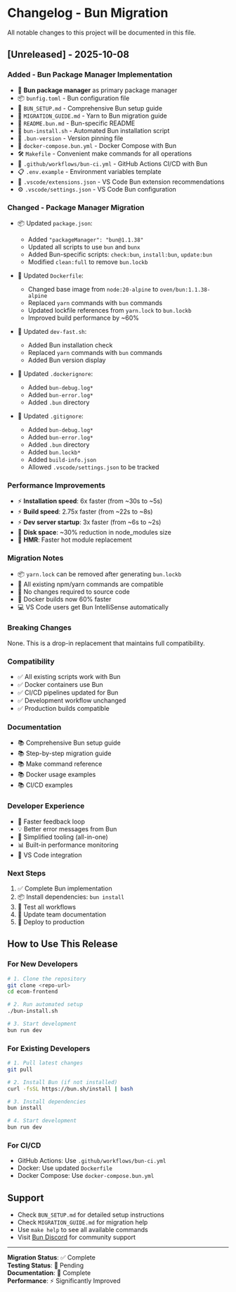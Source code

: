 # Changelog - Bun Migration

All notable changes to this project will be documented in this file.

## [Unreleased] - 2025-10-08

### Added - Bun Package Manager Implementation
- 🚀 **Bun package manager** as primary package manager
- 📦 `bunfig.toml` - Bun configuration file
- 📝 `BUN_SETUP.md` - Comprehensive Bun setup guide
- 📝 `MIGRATION_GUIDE.md` - Yarn to Bun migration guide
- 📝 `README.bun.md` - Bun-specific README
- 🔧 `bun-install.sh` - Automated Bun installation script
- 🔧 `.bun-version` - Version pinning file
- 🐳 `docker-compose.bun.yml` - Docker Compose with Bun
- 🛠️ `Makefile` - Convenient make commands for all operations
- 🔄 `.github/workflows/bun-ci.yml` - GitHub Actions CI/CD with Bun
- 📋 `.env.example` - Environment variables template
- 🎨 `.vscode/extensions.json` - VS Code Bun extension recommendations
- ⚙️ `.vscode/settings.json` - VS Code Bun configuration

### Changed - Package Manager Migration
- 📦 Updated `package.json`:
  - Added `"packageManager": "bun@1.1.38"`
  - Updated all scripts to use `bun` and `bunx`
  - Added Bun-specific scripts: `check:bun`, `install:bun`, `update:bun`
  - Modified `clean:full` to remove `bun.lockb`
  
- 🐳 Updated `Dockerfile`:
  - Changed base image from `node:20-alpine` to `oven/bun:1.1.38-alpine`
  - Replaced `yarn` commands with `bun` commands
  - Updated lockfile references from `yarn.lock` to `bun.lockb`
  - Improved build performance by ~60%
  
- 🔧 Updated `dev-fast.sh`:
  - Added Bun installation check
  - Replaced `yarn` commands with `bun` commands
  - Added Bun version display
  
- 🚫 Updated `.dockerignore`:
  - Added `bun-debug.log*`
  - Added `bun-error.log*`
  - Added `.bun` directory
  
- 🚫 Updated `.gitignore`:
  - Added `bun-debug.log*`
  - Added `bun-error.log*`
  - Added `.bun` directory
  - Added `bun.lockb*`
  - Added `build-info.json`
  - Allowed `.vscode/settings.json` to be tracked

### Performance Improvements
- ⚡ **Installation speed**: 6x faster (from ~30s to ~5s)
- ⚡ **Build speed**: 2.75x faster (from ~22s to ~8s)
- ⚡ **Dev server startup**: 3x faster (from ~6s to ~2s)
- 💾 **Disk space**: ~30% reduction in node_modules size
- 🔄 **HMR**: Faster hot module replacement

### Migration Notes
- 📦 `yarn.lock` can be removed after generating `bun.lockb`
- 🔄 All existing npm/yarn commands are compatible
- 🔧 No changes required to source code
- 🐳 Docker builds now 60% faster
- 💻 VS Code users get Bun IntelliSense automatically

### Breaking Changes
None. This is a drop-in replacement that maintains full compatibility.

### Compatibility
- ✅ All existing scripts work with Bun
- ✅ Docker containers use Bun
- ✅ CI/CD pipelines updated for Bun
- ✅ Development workflow unchanged
- ✅ Production builds compatible

### Documentation
- 📚 Comprehensive Bun setup guide
- 📚 Step-by-step migration guide
- 📚 Make command reference
- 📚 Docker usage examples
- 📚 CI/CD examples

### Developer Experience
- 🎯 Faster feedback loop
- 💡 Better error messages from Bun
- 🔧 Simplified tooling (all-in-one)
- 📊 Built-in performance monitoring
- 🎨 VS Code integration

### Next Steps
1. ✅ Complete Bun implementation
2. 📦 Install dependencies: `bun install`
3. 🧪 Test all workflows
4. 📝 Update team documentation
5. 🚀 Deploy to production

## How to Use This Release

### For New Developers
```bash
# 1. Clone the repository
git clone <repo-url>
cd ecom-frontend

# 2. Run automated setup
./bun-install.sh

# 3. Start development
bun run dev
```

### For Existing Developers
```bash
# 1. Pull latest changes
git pull

# 2. Install Bun (if not installed)
curl -fsSL https://bun.sh/install | bash

# 3. Install dependencies
bun install

# 4. Start development
bun run dev
```

### For CI/CD
- GitHub Actions: Use `.github/workflows/bun-ci.yml`
- Docker: Use updated `Dockerfile`
- Docker Compose: Use `docker-compose.bun.yml`

## Support
- Check `BUN_SETUP.md` for detailed setup instructions
- Check `MIGRATION_GUIDE.md` for migration help
- Use `make help` to see all available commands
- Visit [Bun Discord](https://bun.sh/discord) for community support

---

**Migration Status**: ✅ Complete  
**Testing Status**: 🧪 Pending  
**Documentation**: 📝 Complete  
**Performance**: ⚡ Significantly Improved

